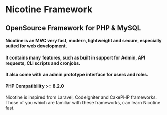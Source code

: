 # Nicotine Framework

## OpenSource Framework for PHP & MySQL

#### Nicotine is an MVC very fast, modern, lightweight and secure, especially suited for web development.

#### It contains many features, such as built in support for Admin, API requests, CLI scripts and cronjobs.

#### It also come with an admin prototype interface for users and roles.

#### PHP Compatibility >= 8.2.0

Nicotine is inspired from Laravel, CodeIgniter and CakePHP frameworks. Those of you which are familiar with these frameworks, can learn Nicotine fast.
